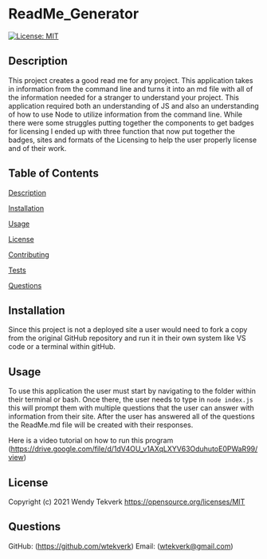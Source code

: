 
# ReadMe_Generator
[![License: MIT](https://img.shields.io/badge/License-MIT-yellow.svg)](https://opensource.org/licenses/MIT)
  
## Description
This project creates a good read me for any project. This application takes in information from the command line and
turns it into an md file with all of the information needed for a stranger to understand your project. This application required both an understanding of JS and also an understanding of how to use Node to utilize information from the command line. While there were some struggles putting together the components to get badges for licensing I ended up with three function that now put together the badges, sites and formats of the Licensing to help the user properly license and
of their work.  
  
## Table of Contents 
  
  [Description](##Description)
  
  [Installation](##Installation)
  
  [Usage](##Usage)
  
  [License](##License)
  
  [Contributing](##Contributing)
  
  [Tests](##Tests)
  
  [Questions](##Questions)
  
  
## Installation
Since this project is not a deployed site a user would need to fork a copy from the original GitHub repository and run it in their own system like VS code or a terminal within gitHub. 

## Usage
To use this application the user must start by navigating to the folder within their terminal or bash. Once
there, the user needs to type in `node index.js` this will prompt them with multiple questions that the user can answer with information from their site. After the user has answered all of the questions the ReadMe.md file will be created with their responses. 

Here is a video tutorial on how to run this program (https://drive.google.com/file/d/1dV4OU_v1AXqLXYV63OduhutoE0PWaR99/view)

## License
Copyright (c) 2021 Wendy Tekverk
https://opensource.org/licenses/MIT
 
## Questions
  GitHub: (https://github.com/wtekverk)
  Email: (wtekverk@gmail.com)
  
  
  
  
  